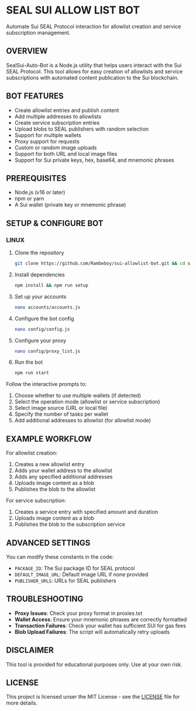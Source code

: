 # SEAL SUI ALLOW LIST BOT

Automate Sui SEAL Protocol interaction for allowlist creation and service subscription management.

## OVERVIEW

SealSui-Auto-Bot is a Node.js utility that helps users interact with the Sui SEAL Protocol. This tool allows for easy creation of allowlists and service subscriptions with automated content publication to the Sui blockchain.

## BOT FEATURES

- Create allowlist entries and publish content
- Add multiple addresses to allowlists
- Create service subscription entries
- Upload blobs to SEAL publishers with random selection
- Support for multiple wallets
- Proxy support for requests
- Custom or random image uploads
- Support for both URL and local image files
- Support for Sui private keys, hex, base64, and mnemonic phrases

## PREREQUISITES

- Node.js (v16 or later)
- npm or yarn
- A Sui wallet (private key or mnemonic phrase)


## SETUP & CONFIGURE BOT
### LINUX
1. Clone the repository
   ```bash
   git clone https://github.com/Rambeboy/sui-allowlist-bot.git && cd sui-allowlist-bot
   ```

2. Install dependencies
   ```bash
   npm install && npm run setup
   ```

3. Set up your accounts
   ```bash
   nano accounts/accounts.js
   ```

4. Configure the bot config
   ```bash
   nano config/config.js
   ```

5. Configure your proxy
   ```bash
   nano config/proxy_list.js
   ```

6. Run the bot
   ```bash
   npm run start
   ```

Follow the interactive prompts to:
1. Choose whether to use multiple wallets (if detected)
2. Select the operation mode (allowlist or service subscription)
3. Select image source (URL or local file)
4. Specify the number of tasks per wallet
5. Add additional addresses to allowlist (for allowlist mode)

## EXAMPLE WORKFLOW

For allowlist creation:
1. Creates a new allowlist entry
2. Adds your wallet address to the allowlist
3. Adds any specified additional addresses
4. Uploads image content as a blob
5. Publishes the blob to the allowlist

For service subscription:
1. Creates a service entry with specified amount and duration
2. Uploads image content as a blob
3. Publishes the blob to the subscription service

## ADVANCED SETTINGS

You can modify these constants in the code:
- `PACKAGE_ID`: The Sui package ID for SEAL protocol
- `DEFAULT_IMAGE_URL`: Default image URL if none provided
- `PUBLISHER_URLS`: URLs for SEAL publishers

## TROUBLESHOOTING

- **Proxy Issues**: Check your proxy format in proxies.txt
- **Wallet Access**: Ensure your mnemonic phrases are correctly formatted
- **Transaction Failures**: Check your wallet has sufficient SUI for gas fees
- **Blob Upload Failures**: The script will automatically retry uploads

## DISCLAIMER

This tool is provided for educational purposes only. Use at your own risk.

## LICENSE

This project is licensed unser the MIT License - see the [LICENSE](LICENSE) file for more details.